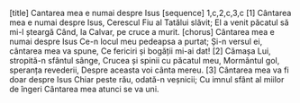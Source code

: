[title] Cantarea mea e numai despre Isus
[sequence] 1,c,2,c,3,c
[1]
Cântarea mea e numai despre Isus,
Cerescul Fiu al Tatălui slăvit;
El a venit păcatul să mi-l șteargă
Când, la Calvar, pe cruce a murit.
[chorus]
Cântarea mea e numai despre Isus
Ce-n locul meu pedeapsa a purtat;
Și-n versul ei, cântarea mea va spune,
Ce fericiri și bogății mi-ai dat!
[2]
Cămașa Lui, stropită-n sfântul sânge,
Crucea și spinii cu păcatul meu,
Mormântul gol, speranța revederii,
Despre aceasta voi cânta mereu.
[3]
Cântarea mea va fi doar despre Isus
Chiar peste rău, odată-n veșnicii;
Cu imnul sfânt al miilor de îngeri
Cântarea mea atunci se va uni.

